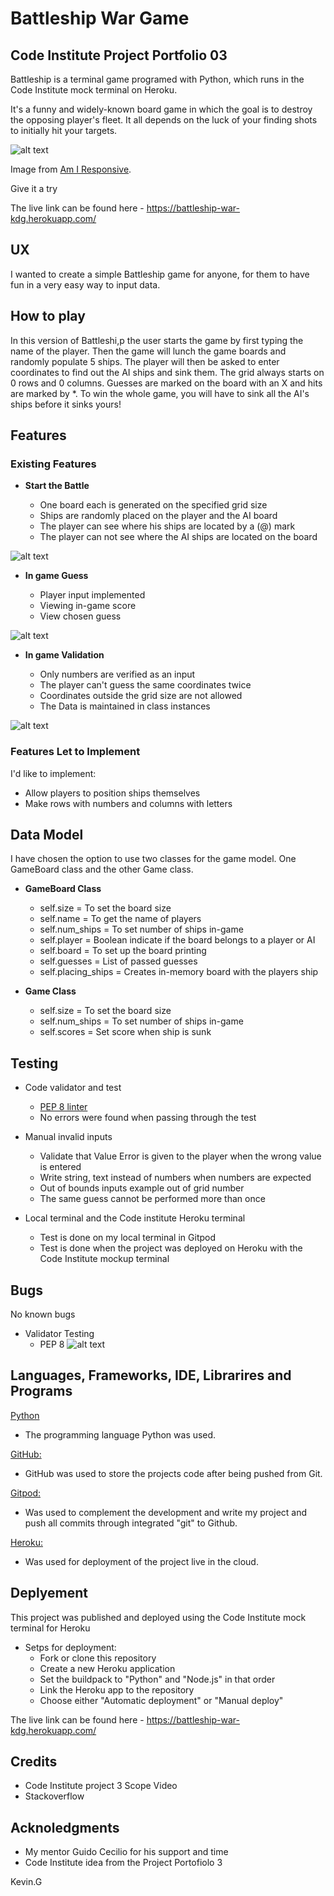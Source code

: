# Battleship War Game

## Code Institute Project Portfolio 03

Battleship is a terminal game programed with Python, which runs in the Code Institute mock terminal on Heroku.

It's a funny and widely-known board game in which the goal is to destroy the opposing player's fleet.
It all depends on the luck of your finding shots to initially hit your targets.

![alt text](image/am-i.jpg)

Image from [Am I Responsive](http://ami.responsivedesign.is/).

Give it a try

The live link can be found here - https://battleship-war-kdg.herokuapp.com/

## UX

I wanted to create a simple Battleship game for anyone, for them to have fun in a very easy way to input data.

## How to play

In this version of Battleshi,p the user starts the game by first typing the name of the player.
Then the game will lunch the game boards and randomly populate 5 ships. 
The player will then be asked to enter coordinates to find out the AI ships and sink them.
The grid always starts on 0 rows and 0 columns. Guesses are marked on the board with an X
and hits are marked by *. To win the whole game, you will have to sink all the AI's ships before
it sinks yours!

## Features

### Existing Features

- __Start the Battle__

    - One board each is generated on the specified grid size
    - Ships are randomly placed on the player and the AI board
    - The player can see where his ships are located by a (@) mark
    - The player can not see where the AI ships are located on the board

![alt text](image/start-battle.jpg)


- __In game Guess__
    
    - Player input implemented
    - Viewing in-game score
    - View chosen guess

![alt text](image/in-game.jpg)


- __In game Validation__

    - Only numbers are verified as an input
    - The player can't guess the same coordinates twice
    - Coordinates outside the grid size are not allowed
    - The Data is maintained in class instances

![alt text](image/in-valid.jpg)



### Features Let to Implement
I'd like to implement:
- Allow players to position ships themselves
- Make rows with numbers and columns with letters

## Data Model

I have chosen the option to use two classes for the game model. One GameBoard class and the other Game class.

- __GameBoard Class__

    - self.size = To set the board size
    - self.name = To get the name of players
    - self.num_ships = To set number of ships in-game
    - self.player = Boolean indicate if the board belongs to a player or AI
    - self.board = To set up the board printing
    - self.guesses = List of passed guesses
    - self.placing_ships = Creates in-memory board with the players ship

- __Game Class__

    - self.size = To set the board size
    - self.num_ships = To set number of ships in-game
    - self.scores = Set score when ship is sunk

## Testing

- Code validator and test

    - [PEP 8 linter](http://pep8online.com/)
    - No errors were found when passing through the test

- Manual invalid inputs
    - Validate that Value Error is given to the player when the wrong value is entered
    - Write string, text instead of numbers when numbers are expected
    - Out of bounds inputs example out of grid number
    - The same guess cannot be performed more than once

- Local terminal and the Code institute Heroku terminal
    - Test is done on my local terminal in Gitpod
    - Test is done when the project was deployed on Heroku with the Code Institute mockup terminal


## Bugs

No known bugs


- Validator Testing
    - PEP 8
![alt text](image/pep.jpg)

## Languages, Frameworks, IDE, Librarires and Programs

[Python](https://en.wikipedia.org/wiki/History_of_Python)
- The programming language Python was used. 

[GitHub:](https://github.com/)
- GitHub was used to store the projects code after being pushed from Git.

[Gitpod:](https://www.gitpod.io/)
- Was used to complement the development and write my project and push all commits through integrated "git" to Github.

[Heroku:](https://www.heroku.com/what)
- Was used for deployment of the project live in the cloud.



## Deplyement

This project was published and deployed using the Code Institute mock terminal for Heroku

- Setps for deployment:
    - Fork or clone this repository
    - Create a new Heroku application
    - Set the buildpack to "Python" and "Node.js" in that order
    - Link the Heroku app to the repository
    - Choose either "Automatic deployment" or "Manual deploy"

The live link can be found here - https://battleship-war-kdg.herokuapp.com/


## Credits

- Code Institute project 3 Scope Video
- Stackoverflow

## Acknoledgments

- My mentor Guido Cecilio for his support and time
- Code Institute idea from the Project Portofiolo 3


Kevin.G
